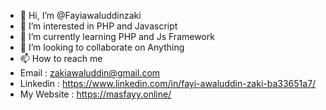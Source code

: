 - 👋 Hi, I’m @Fayiawaluddinzaki
- 👀 I’m interested in PHP and Javascript
- 🌱 I’m currently learning PHP and Js Framework
- 💞️ I’m looking to collaborate on Anything
- 📫 How to reach me 
- Email : zakiawaluddin@gmail.com
- Linkedin : https://www.linkedin.com/in/fayi-awaluddin-zaki-ba33651a7/
- My Website : https://masfayy.online/

<!---
Fayiawaluddinzaki/Fayiawaluddinzaki is a ✨ special ✨ repository because its `README.md` (this file) appears on your GitHub profile.
You can click the Preview link to take a look at your changes.
--->
